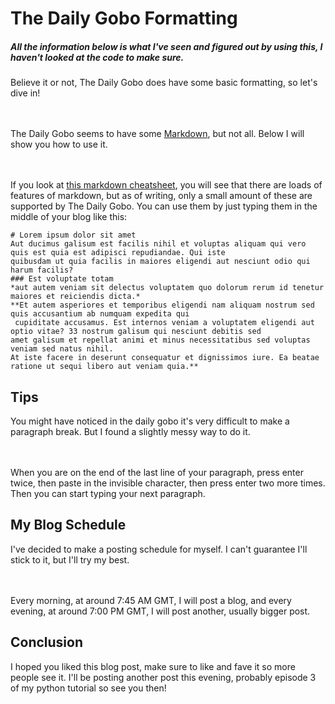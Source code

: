 # The Daily Gobo Formatting
##### All the information below is what I've seen and figured out by using this, I haven't looked at the code to make sure.
Believe it or not, The Daily Gobo does have some basic formatting, so let's dive in!

ㅤ

The Daily Gobo seems to have some [Markdown](https://en.wikipedia.org/wiki/Markdown), but not all. Below I will show you how to use it.


ㅤ

If you look at [this markdown cheatsheet](https://www.markdownguide.org/cheat-sheet/), you will see that there are loads of features of markdown, but as of writing, only a small amount of these are supported by The Daily Gobo. You can use them by just typing them in the middle of your blog like this:
```
# Lorem ipsum dolor sit amet
Aut ducimus galisum est facilis nihil et voluptas aliquam qui vero quis est quia est adipisci repudiandae. Qui iste 
quibusdam ut quia facilis in maiores eligendi aut nesciunt odio qui harum facilis?
### Est voluptate totam
*aut autem veniam sit delectus voluptatem quo dolorum rerum id tenetur maiores et reiciendis dicta.* 
**Et autem asperiores et temporibus eligendi nam aliquam nostrum sed quis accusantium ab numquam expedita qui
 cupiditate accusamus. Est internos veniam a voluptatem eligendi aut optio vitae? 33 nostrum galisum qui nesciunt debitis sed 
amet galisum et repellat animi et minus necessitatibus sed voluptas veniam sed natus nihil.
At iste facere in deserunt consequatur et dignissimos iure. Ea beatae ratione ut sequi libero aut veniam quia.**
```

## Tips
You might have noticed in the daily gobo it's very difficult to make a paragraph break. But I found a slightly messy way to do it.

ㅤ

When you are on the end of the last line of your paragraph, press enter twice, then paste in the invisible character, then press enter two more times. Then you can start typing your next paragraph.

## My Blog Schedule
I've decided to make a posting schedule for myself. I can't guarantee I'll stick to it, but I'll try my best.

ㅤ

Every morning, at around 7:45 AM GMT, I will post a blog, and every evening, at around 7:00 PM GMT, I will post another, usually bigger post.

## Conclusion
I hoped you liked this blog post, make sure to like and fave it so more people see it. I'll be posting another post this evening, probably episode 3 of my python tutorial so see you then!